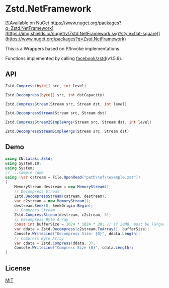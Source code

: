 # Zstd.NetFramework
[![Available on NuGet https://www.nuget.org/packages?q=Zstd.NetFramework](https://img.shields.io/nuget/v/Zstd.NetFramework.svg?style=flat-square)](https://www.nuget.org/packages?q=Zstd.NetFramework)

This is a Wrappers based on P/Invoke implementations.

Functions implemented by calling [facebook/zstd](https://github.com/facebook/zstd)(v1.5.6).

## API
```cs
Zstd.Compress(byte[] src, int level)

Zstd.Decompress(byte[] src, int dstCapacity)

Zstd.CompressStream(Stream src, Stream dst, int level)

Zstd.DecompressStream(Stream src, Stream dst)

Zstd.CompressStream2SimpleArgs(Stream src, Stream dst, int level)

Zstd.DecompressStreamSimpleArgs(Stream src, Stream dst)
```

## Demo
```cs
using CN.Lalaki.Zstd;
using System.IO;
using System;
// ...sample code
using (var cstream = File.OpenRead("path\\of\\example.zst"))
{
    MemoryStream destream = new MemoryStream();
    // Decompress Stream
    Zstd.DecompressStream(cstream, destream);
    var c2stream = new MemoryStream();
    destream.Seek(0, SeekOrigin.Begin);
    // Compress Stream
    Zstd.CompressStream(destream, c2stream, 3);
    // Decompress Byte Array
    const int bufferSize = 1024 * 1024 * 20; // if 20MB, must be larger than original file size
    var ddata = Zstd.Decompress(c2stream.ToArray(), bufferSize);
    Console.WriteLine("Decompress Size: {0}", ddata.Length);
    // Compress Byte Array
    var cdata = Zstd.Compress(ddata, 3);
    Console.WriteLine("Compress Size {0}", cdata.Length);
}
```
## License
[MIT](LICENSE)
